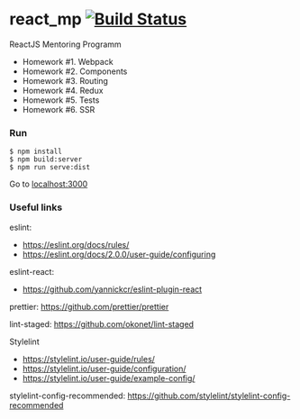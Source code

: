 # react_mp [![Build Status](https://travis-ci.org/evgeny-sav/react_mp.svg?branch=master)](https://travis-ci.org/evgeny-sav/react_mp)

ReactJS Mentoring Programm

- Homework #1. Webpack
- Homework #2. Components
- Homework #3. Routing
- Homework #4. Redux
- Homework #5. Tests
- Homework #6. SSR


### Run

```$xslt
$ npm install
$ npm build:server
$ npm run serve:dist
```

Go to [localhost:3000](http://localhost:3000/)

### Useful links

eslint:
- https://eslint.org/docs/rules/
- https://eslint.org/docs/2.0.0/user-guide/configuring

eslint-react:
- https://github.com/yannickcr/eslint-plugin-react

prettier: https://github.com/prettier/prettier

lint-staged: https://github.com/okonet/lint-staged

Stylelint
- https://stylelint.io/user-guide/rules/
- https://stylelint.io/user-guide/configuration/
- https://stylelint.io/user-guide/example-config/

stylelint-config-recommended:
https://github.com/stylelint/stylelint-config-recommended
